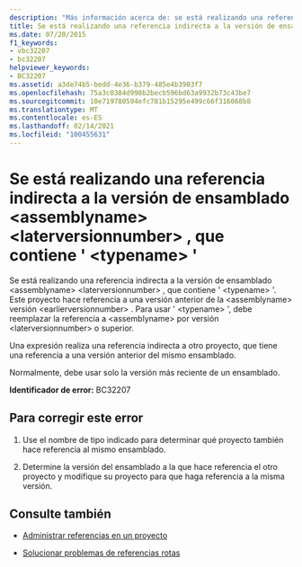 ```yaml
---
description: "Más información acerca de: se está realizando una referencia indirecta a la versión de ensamblado <assemblyname> <laterversionnumber> , que contiene ' <typename> '"
title: Se está realizando una referencia indirecta a la versión de ensamblado <assemblyname> <laterversionnumber> , que contiene ' <typename> '
ms.date: 07/20/2015
f1_keywords:
- vbc32207
- bc32207
helpviewer_keywords:
- BC32207
ms.assetid: a3de74b5-bedd-4e36-b379-485e4b3903f7
ms.openlocfilehash: 75a3c0384d998b2becb596bd63a9932b73c43be7
ms.sourcegitcommit: 10e719780594efc781b15295e499c66f316068b8
ms.translationtype: MT
ms.contentlocale: es-ES
ms.lasthandoff: 02/14/2021
ms.locfileid: "100455631"
---
```

# <a name="indirect-reference-is-being-made-to-assembly-assemblyname-version-laterversionnumber-which-contains-typename"></a>Se está realizando una referencia indirecta a la versión de ensamblado \<assemblyname> \<laterversionnumber> , que contiene ' \<typename> '

Se está realizando una referencia indirecta a la versión de ensamblado \<assemblyname> \<laterversionnumber> , que contiene ' \<typename> '. Este proyecto hace referencia a una versión anterior de la \<assemblyname> versión \<earlierversionnumber> . Para usar ' \<typename> ', debe reemplazar la referencia a \<assemblyname> por versión \<laterversionnumber> o superior.  
  
 Una expresión realiza una referencia indirecta a otro proyecto, que tiene una referencia a una versión anterior del mismo ensamblado.  
  
 Normalmente, debe usar solo la versión más reciente de un ensamblado.  
  
 **Identificador de error:** BC32207  
  
## <a name="to-correct-this-error"></a>Para corregir este error  
  
1. Use el nombre de tipo indicado para determinar qué proyecto también hace referencia al mismo ensamblado.  
  
2. Determine la versión del ensamblado a la que hace referencia el otro proyecto y modifique su proyecto para que haga referencia a la misma versión.  
  
## <a name="see-also"></a>Consulte también

- [Administrar referencias en un proyecto](/visualstudio/ide/managing-references-in-a-project)

- [Solucionar problemas de referencias rotas](/visualstudio/ide/troubleshooting-broken-references)
